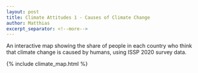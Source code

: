 ```yaml
---
layout: post
title: Climate Attitudes 1 - Causes of Climate Change
author: Matthias
excerpt_separator: <!--more-->
---
```



An interactive map showing the share of people in each country who think that climate change is caused by humans, using ISSP 2020 survey data. <!--more--> 

{% include climate_map.html %}
